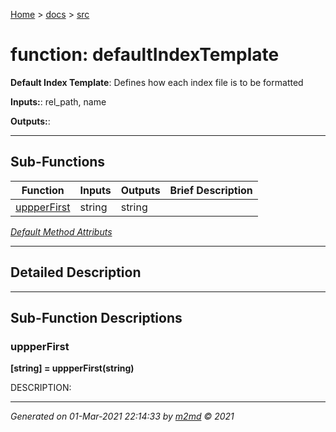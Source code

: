 [Home](../index.md) > [docs](../docs_index.md) > [src](src_index.md)  


# function: defaultIndexTemplate

**Default Index Template**: Defines how each index file is to be formatted

**Inputs:**: rel_path, name

**Outputs:**: 

 ***

## Sub-Functions

| Function | Inputs | Outputs | Brief Description |
| -------- | ------ | ------- | ----------------- |
| [uppperFirst](#uppperfirst) | string | string |  |


[*Default Method Attributs*](https://www.mathworks.com/help/matlab/matlab_oop/method-attributes.html)

 ***

## Detailed Description



 ***

## Sub-Function Descriptions

### uppperFirst

**[string] = uppperFirst(string)**

DESCRIPTION: 

***

*Generated on 01-Mar-2021 22:14:33 by [m2md](https://github.com/crgnam-research/m2md) © 2021*